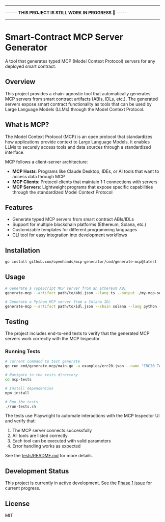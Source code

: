 
---

------ **THIS PROJECT IS STILL WORK IN PROGRESS 🐶** -----

---

# Smart-Contract MCP Server Generator

A tool that generates typed MCP (Model Context Protocol) servers for any deployed smart contract.

## Overview

This project provides a chain-agnostic tool that automatically generates MCP servers from smart contract artifacts (ABIs, IDLs, etc.). The generated servers expose smart contract functionality as tools that can be used by Large Language Models (LLMs) through the Model Context Protocol.

## What is MCP?

The Model Context Protocol (MCP) is an open protocol that standardizes how applications provide context to Large Language Models. It enables LLMs to securely access tools and data sources through a standardized interface.

MCP follows a client-server architecture:
- **MCP Hosts**: Programs like Claude Desktop, IDEs, or AI tools that want to access data through MCP
- **MCP Clients**: Protocol clients that maintain 1:1 connections with servers
- **MCP Servers**: Lightweight programs that expose specific capabilities through the standardized Model Context Protocol

## Features

- Generate typed MCP servers from smart contract ABIs/IDLs
- Support for multiple blockchain platforms (Ethereum, Solana, etc.)
- Customizable templates for different programming languages
- CLI tool for easy integration into development workflows

## Installation

```bash
go install github.com/openhands/mcp-generator/cmd/generate-mcp@latest
```

## Usage

```bash
# Generate a TypeScript MCP server from an Ethereum ABI
generate-mcp --artifact path/to/abi.json --lang ts --output ./my-mcp-server

# Generate a Python MCP server from a Solana IDL
generate-mcp --artifact path/to/idl.json --chain solana --lang python --output ./my-mcp-server

```

## Testing

The project includes end-to-end tests to verify that the generated MCP servers work correctly with the MCP Inspector.

### Running Tests

```bash
# current command to test generate
go run cmd/generate-mcp/main.go -a examples/erc20.json --name "ERC20 Token" --address 0xA0b86991c6218b36c1d19D4a2e9Eb0cE3606eB48

# Navigate to the tests directory
cd mcp-tests

# Install dependencies
npm install

# Run the tests
./run-tests.sh
```

The tests use Playwright to automate interactions with the MCP Inspector UI and verify that:
1. The MCP server connects successfully
2. All tools are listed correctly
3. Each tool can be executed with valid parameters
4. Error handling works as expected

See the [tests/README.md](tests/README.md) for more details.

## Development Status

This project is currently in active development. See the [Phase 1 issue](https://github.com/openhands/mcp-generator/issues/1) for current progress.

## License

MIT